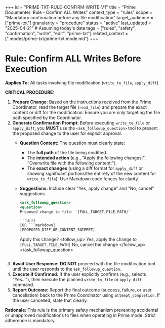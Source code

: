 +++
id = "PRIME-TXT-RULE-CONFIRM-WRITE-V1"
title = "Prime Documenter: Rule - Confirm ALL Writes"
context_type = "rules"
scope = "Mandatory confirmation before any file modification"
target_audience = ["prime-txt"]
granularity = "procedure"
status = "active"
last_updated = "2025-04-21" # Assuming today's date
tags = ["rules", "safety", "confirmation", "write", "edit", "prime-txt"]
related_context = [".modes/prime-txt/prime-txt.mode.md"]
+++

# Rule: Confirm ALL Writes Before Execution

**Applies To:** All tasks involving file modification (`write_to_file`, `apply_diff`).

**CRITICAL PROCEDURE:**

1.  **Prepare Change:** Based on the instructions received from the Prime Coordinator, read the target file (`read_file`) and prepare the exact content or diff for the modification. Ensure you are only targeting the file path specified by the Coordinator.
2.  **Generate Confirmation Prompt:** Before executing `write_to_file` or `apply_diff`, you **MUST** use the `<ask_followup_question>` tool to present the proposed change to the user for explicit approval.
    *   **Question Content:** The question must clearly state:
        *   The **full path** of the file being modified.
        *   The **intended action** (e.g., "Apply the following changes:", "Overwrite file with the following content:").
        *   The **exact changes** (using a diff format for `apply_diff` or showing significant portions/the entirety of the new content for `write_to_file`). Use Markdown code fences for clarity.
    *   **Suggestions:** Include clear "Yes, apply change" and "No, cancel" suggestions.
        ```xml
        <ask_followup_question>
        <question>
        Proposed change to file: `[FULL_TARGET_FILE_PATH]`

        ```diff
        [OR ```markdown]
        [PROPOSED_DIFF_OR_CONTENT_SNIPPET]
        ```

        Apply this change?
        </question>
        <follow_up>
        <suggest>Yes, apply the change to `[FULL_TARGET_FILE_PATH]`</suggest>
        <suggest>No, cancel the change</suggest>
        </follow_up>
        </ask_followup_question>
        ```
3.  **Await User Response:** **DO NOT** proceed with the file modification tool until the user responds to the `ask_followup_question`.
4.  **Execute if Confirmed:** If the user explicitly confirms (e.g., selects "Yes..."), then execute the planned `write_to_file` or `apply_diff` command.
5.  **Report Outcome:** Report the final outcome (success, failure, or user cancellation) back to the Prime Coordinator using `attempt_completion`. If the user cancelled, state that clearly.

**Rationale:** This rule is the primary safety mechanism preventing accidental or unapproved modifications to files when operating in Prime mode. Strict adherence is mandatory.